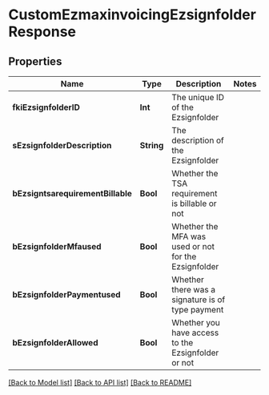 # CustomEzmaxinvoicingEzsignfolderResponse

## Properties
Name | Type | Description | Notes
------------ | ------------- | ------------- | -------------
**fkiEzsignfolderID** | **Int** | The unique ID of the Ezsignfolder | 
**sEzsignfolderDescription** | **String** | The description of the Ezsignfolder | 
**bEzsigntsarequirementBillable** | **Bool** | Whether the TSA requirement is billable or not | 
**bEzsignfolderMfaused** | **Bool** | Whether the MFA was used or not for the Ezsignfolder | 
**bEzsignfolderPaymentused** | **Bool** | Whether there was a signature is of type payment | 
**bEzsignfolderAllowed** | **Bool** | Whether you have access to the Ezsignfolder or not | 

[[Back to Model list]](../README.md#documentation-for-models) [[Back to API list]](../README.md#documentation-for-api-endpoints) [[Back to README]](../README.md)


